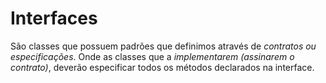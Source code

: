 # Interfaces

São classes que possuem padrões que definimos através de *contratos ou especificações*. Onde as classes que a *implementarem (assinarem o contrato)*, deverão especificar todos os métodos declarados na interface.